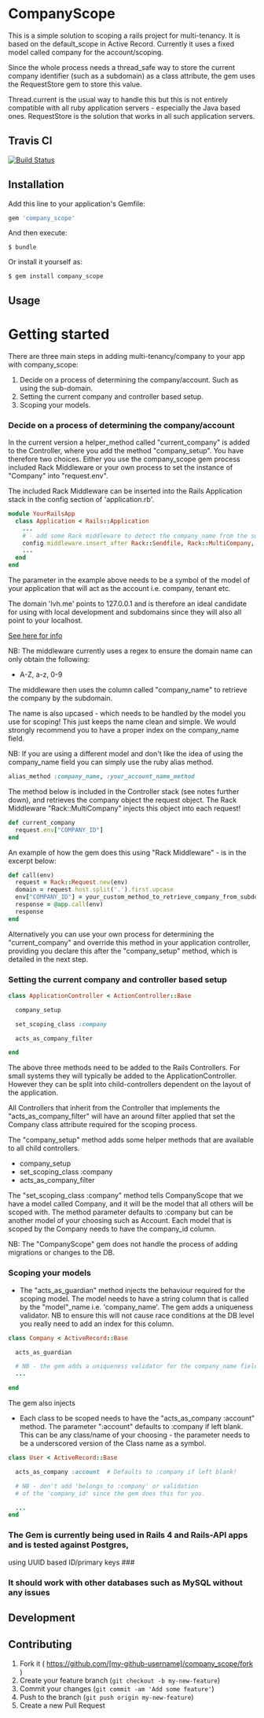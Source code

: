# CompanyScope

This is a simple solution to scoping a rails project for multi-tenancy. It is based on the default_scope
in Active Record. Currently it uses a fixed model called company for the account/scoping.

Since the whole process needs a thread_safe way to store the current company identifier (such as a subdomain) as a class attribute, the gem uses the RequestStore gem to store this value.

Thread.current is the usual way to handle this but this is not entirely compatible with all ruby application servers - especially the Java based ones. RequestStore is the solution that works in all such application servers.

## Travis CI

[![Build Status](https://travis-ci.org/netflakes/company_scope.svg?branch=master)](https://travis-ci.org/netflakes/company_scope)

## Installation

Add this line to your application's Gemfile:

```ruby
gem 'company_scope'
```

And then execute:

    $ bundle

Or install it yourself as:

    $ gem install company_scope

## Usage

Getting started
===============
There are three main steps in adding multi-tenancy/company to your app with company_scope:

1. Decide on a process of determining the company/account. Such as using the sub-domain.
2. Setting the current company and controller based setup.
3. Scoping your models.


### Decide on a process of determining the company/account ###

In the current version a helper_method called "current_company" is added to the Controller,
where you add the method "company_setup". You have therefore two choices. Either you use the
company_scope gem process included Rack Middleware or your own process to set the instance
of "Company" into "request.env".

The included Rack Middleware can be inserted into the Rails Application stack in the config
section of 'application.rb'.

```ruby
module YourRailsApp
  class Application < Rails::Application
    ...
    # - add some Rack middleware to detect the company_name from the subdomain
    config.middleware.insert_after Rack::Sendfile, Rack::MultiCompany, :company
    ...
  end
end
```

The parameter in the example above needs to be a symbol of the model of your application
that will act as the account i.e. company, tenant etc.

The domain 'lvh.me' points to 127.0.0.1 and is therefore an ideal candidate for using with local development and subdomains since they will also all point to your localhost.

[See here for info](http://stackoverflow.com/questions/12983072/rails-3-subdomain-testing-using-lvh-me)

NB: The middleware currently uses a regex to ensure the domain name can only obtain the following:

* A-Z, a-z, 0-9

The middleware then uses the column called "company_name" to retrieve the company by the subdomain.

The name is also upcased - which needs to be handled by the model you use for scoping! This just keeps the name clean and simple. We would strongly recommend you to have a proper index on the company_name field.

NB: If you are using a different model and don't like the idea of using the company_name field you can simply
use the ruby alias method.

```ruby
alias_method :company_name, :your_account_name_method
```

The method below is included in the Controller stack (see notes further down), and retrieves
the company object the request object. The Rack Middleware "Rack::MultiCompany" injects this
object into each request!

```ruby
def current_company
  request.env["COMPANY_ID"]
end
```

An example of how the gem does this using "Rack Middleware" - is in the excerpt below:

```ruby
def call(env)
  request = Rack::Request.new(env)
  domain = request.host.split('.').first.upcase
  env["COMPANY_ID"] = your_custom_method_to_retrieve_company_from_subdomain(domain)
  response = @app.call(env)
  response
end
```

Alternatively you can use your own process for determining the "current_company" and override this
method in your application controller, providing you declare this after the "company_setup" method,
which is detailed in the next step.


### Setting the current company and controller based setup ###

```ruby
class ApplicationController < ActionController::Base

  company_setup

  set_scoping_class :company

  acts_as_company_filter

end
```

The above three methods need to be added to the Rails Controllers. For small systems they
will typically be added to the ApplicationController. However they can be split into
child-controllers dependent on the layout of the application.

All Controllers that inherit from the Controller that implements the "acts_as_company_filter"
will have an around filter applied that set the Company class attribute required for the scoping
process.

The "company_setup" method adds some helper methods that are available to all child controllers.

* company_setup
* set_scoping_class :company
* acts_as_company_filter

The "set_scoping_class :company" method tells CompanyScope that we have a model called Company, and
it will be the model that all others will be scoped with.
The method parameter defaults to :company but can be another model of your choosing such as Account.
Each model that is scoped by the Company needs to have the company_id column.

NB: The "CompanyScope" gem does not handle the process of adding migrations or changes to the DB.


### Scoping your models ###

* The "acts_as_guardian" method injects the behaviour required for the scoping model. The model
needs to have a string column that is called by the "model"_name i.e. 'company_name'. The gem
adds a uniqueness validator. NB to ensure this will not cause race conditions at the DB level
you really need to add an index for this column.

```ruby
class Company < ActiveRecord::Base

  acts_as_guardian

  # NB - the gem adds a uniqueness validator for the company_name field
  ...

end
```

The gem also injects


* Each class to be scoped needs to have the "acts_as_company :account" method. The parameter ":account"
defaults to :company if left blank. This can be any class/name of your choosing - the parameter needs
to be a underscored version of the Class name as a symbol.

```ruby
class User < ActiveRecord::Base

  acts_as_company :account  # Defaults to :company if left blank!

  # NB - don't add 'belongs_to :company' or validation
  # of the 'company_id' since the gem does this for you.

  ...
end
```

### The Gem is currently being used in Rails 4 and Rails-API apps and is tested against Postgres,
using UUID based ID/primary keys ###

### It should work with other databases such as MySQL without any issues ###


## Development


## Contributing

1. Fork it ( https://github.com/[my-github-username]/company_scope/fork )
2. Create your feature branch (`git checkout -b my-new-feature`)
3. Commit your changes (`git commit -am 'Add some feature'`)
4. Push to the branch (`git push origin my-new-feature`)
5. Create a new Pull Request
